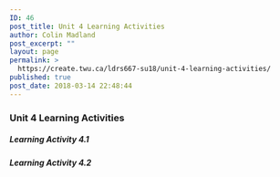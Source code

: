 ```yaml
---
ID: 46
post_title: Unit 4 Learning Activities
author: Colin Madland
post_excerpt: ""
layout: page
permalink: >
  https://create.twu.ca/ldrs667-su18/unit-4-learning-activities/
published: true
post_date: 2018-03-14 22:48:44
---
```

### Unit 4 Learning Activities

##### Learning Activity 4.1

##### Learning Activity 4.2